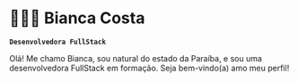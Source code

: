 # 👩🏻‍💻 Bianca Costa

**`Desenvolvedora FullStack`**

Olá! Me chamo Bianca, sou natural do estado da Paraíba, e sou uma desenvolvedora FullStack em formação. Seja bem-vindo(a) amo meu perfil!

 
